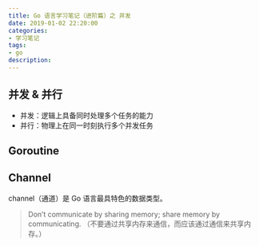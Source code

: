 ```yaml
---
title: Go 语言学习笔记（进阶篇）之 并发
date: 2019-01-02 22:20:00
categories:
- 学习笔记
tags: 
- go
description: 
---
```


## 并发 & 并行
- 并发：逻辑上具备同时处理多个任务的能力
- 并行：物理上在同一时刻执行多个并发任务

<!-- more -->

## Goroutine

## Channel
  channel（通道）是 Go 语言最具特色的数据类型。
  > Don’t communicate by sharing memory; share memory by communicating.
  >（不要通过共享内存来通信，而应该通过通信来共享内存。）
